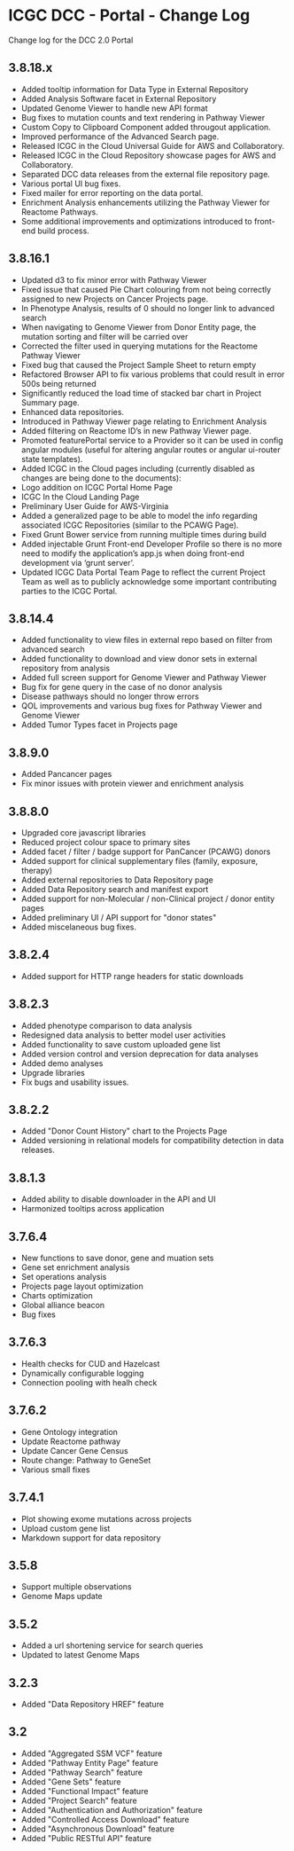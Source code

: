 ICGC DCC - Portal - Change Log
===

Change log for the DCC 2.0 Portal

3.8.18.x
--
  - Added tooltip information for Data Type in External Repository
  - Added Analysis Software facet in External Repository
  - Updated Genome Viewer to handle new API format
  - Bug fixes to mutation counts and text rendering in Pathway Viewer
  - Custom Copy to Clipboard Component added througout application.
  - Improved performance of the Advanced Search page.
  - Released ICGC in the Cloud Universal Guide for AWS and Collaboratory. 
  - Released ICGC in the Cloud Repository showcase pages for AWS and Collaboratory.
  - Separated DCC data releases from the external file repository page.
  - Various portal UI bug fixes.
  - Fixed mailer for error reporting on the data portal.
  - Enrichment Analysis enhancements utilizing the Pathway Viewer for Reactome Pathways.
  - Some additional improvements and optimizations introduced to front-end build process.

3.8.16.1
--
 - Updated d3 to fix minor error with Pathway Viewer
 - Fixed issue that caused Pie Chart colouring from not being correctly assigned to new Projects on Cancer Projects page.
 - In Phenotype Analysis, results of 0 should no longer link to advanced search
 - When navigating to Genome Viewer from Donor Entity page, the mutation sorting and filter will be carried over
 - Corrected the filter used in querying mutations for the Reactome Pathway Viewer
 - Fixed bug that caused the Project Sample Sheet to return empty
 - Refactored Browser API to fix various problems that could result in error 500s being returned
 - Significantly reduced the load time of stacked bar chart in Project Summary page.
 - Enhanced data repositories.
 - Introduced in Pathway Viewer page relating to Enrichment Analysis
 - Added filtering on Reactome ID’s in new Pathway Viewer page.
 - Promoted featurePortal service to a Provider so it can be used in config angular modules (useful for altering angular routes or angular ui-router state templates).
  - Added ICGC in the Cloud pages including (currently disabled as changes are being done to the documents):
  - Logo addition on ICGC Portal Home Page
  - ICGC In the Cloud Landing Page 
  - Preliminary User Guide for AWS-Virginia
 - Added a generalized page to be able to model the info regarding associated ICGC Repositories (similar to the PCAWG Page).
 - Fixed Grunt Bower service from running multiple times during build
 - Added injectable Grunt Front-end Developer Profile so there is no more need to modify the application’s app.js when doing front-end development via ‘grunt server’.
 - Updated ICGC Data Portal Team Page to reflect the current Project Team as well as to publicly acknowledge some important contributing parties to the ICGC Portal.

3.8.14.4
--
 - Added functionality to view files in external repo based on filter from advanced search
 - Added functionality to download and view donor sets in external repository from analysis
 - Added full screen support for Genome Viewer and Pathway Viewer
 - Bug fix for gene query in the case of no donor analysis
 - Disease pathways should no longer throw errors
 - QOL improvements and various bug fixes for Pathway Viewer and Genome Viewer
 - Added Tumor Types facet in Projects page

3.8.9.0
--
 - Added Pancancer pages
 - Fix minor issues with protein viewer and enrichment analysis

3.8.8.0
--
 - Upgraded core javascript libraries
 - Reduced project colour space to primary sites
 - Added facet / filter / badge support for PanCancer (PCAWG) donors
 - Added support for clinical supplementary files (family, exposure, therapy)
 - Added external repositories to Data Repository page
 - Added Data Repository search and manifest export
 - Added support for non-Molecular / non-Clinical project / donor entity pages
 - Added preliminary UI / API support for "donor states"
 - Added miscelaneous bug fixes.

3.8.2.4
---
 - Added support for HTTP range headers for static downloads

3.8.2.3
---

- Added phenotype comparison to data analysis
- Redesigned data analysis to better model user activities
- Added functionality to save custom uploaded gene list
- Added version control and version deprecation for data analyses
- Added demo analyses
- Upgrade libraries
- Fix bugs and usability issues.

3.8.2.2
---

- Added "Donor Count History" chart to the Projects Page
- Added versioning in relational models for compatibility detection in data releases.

3.8.1.3
---

- Added ability to disable downloader in the API and UI
- Harmonized tooltips across application

3.7.6.4
---

- New functions to save donor, gene and muation sets
- Gene set enrichment analysis
- Set operations analysis
- Projects page layout optimization
- Charts optimization
- Global alliance beacon
- Bug fixes

3.7.6.3
---

- Health checks for CUD and Hazelcast
- Dynamically configurable logging
- Connection pooling with healh check

3.7.6.2
---

- Gene Ontology integration
- Update Reactome pathway 
- Update Cancer Gene Census
- Route change: Pathway to GeneSet
- Various small fixes


3.7.4.1
---

- Plot showing exome mutations across projects
- Upload custom gene list
- Markdown support for data repository


3.5.8
---

- Support multiple observations
- Genome Maps update

3.5.2
---

- Added a url shortening service for search queries
- Updated to latest Genome Maps

3.2.3
---

- Added "Data Repository HREF" feature

3.2
---

- Added "Aggregated SSM VCF" feature
- Added "Pathway Entity Page" feature
- Added "Pathway Search" feature
- Added "Gene Sets" feature
- Added "Functional Impact" feature
- Added "Project Search" feature
- Added "Authentication and Authorization" feature
- Added "Controlled Access Download" feature
- Added "Asynchronous Download" feature
- Added "Public RESTful API" feature
